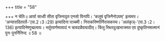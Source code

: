 +++
title = "58"

+++
न चेति॥ आर्या साध्वी सीता वृजिनादृत एनसो विनापि। 'कलुषं वृजिनैनोऽघम्' इत्यमरः। 'अन्यारादितरर्ते-'(पा.2।3।29) इत्यादिना पञ्चमी। निराकरिष्णोर्निरासकस्य। 'अलंकृञ्-'(पा.3।2।136) इत्यादिनेष्णुच्प्रत्ययः। भर्तुरवर्णमपवादं न चावदन्नैवावादीत्। किंतु स्थिरदुःखभाजमत एव दुष्कृतिनमात्मानं पुनः पुनर्निनिन्द ॥ 58 ॥